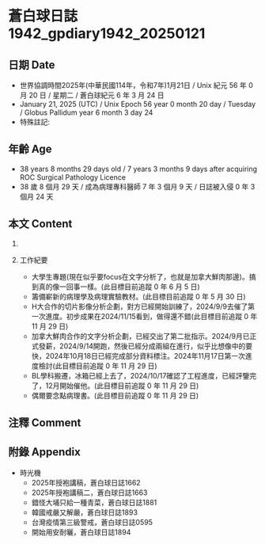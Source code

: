[_metadata_:encoding]: - "utf-8"
[_metadata_:language]: - "zh-Hant-TW"
[_metadata_:fileformat]: - "markdown"
[_metadata_:MIME_type]: - "text/plain"
[_metadata_:markdown_version]: - "commonmark version 0.30"
[_metadata_:markdown_spec]: - "https://spec.commonmark.org/0.30/"

# 蒼白球日誌1942_gpdiary1942_20250121 #

## 日期 Date ##

* 世界協調時間2025年(中華民國114年，令和7年)1月21日 / Unix 紀元 56 年 0 月 20 日 / 星期二 / 蒼白球紀元 6 年 3 月 24 日
* January 21, 2025 (UTC) / Unix Epoch 56 year 0 month 20 day / Tuesday / Globus Pallidum year 6 month 3 day 24
* 特殊註記:

## 年齡 Age ##

* 38 years 8 months 29 days old / 7 years 3 months 9 days after acquiring ROC Surgical Pathology Licence
* 38 歲 8 個月 29 天 / 成為病理專科醫師 7 年 3 個月 9 天 / 日誌被入侵 0 年 3 個月 24 天

## 本文 Content ##

1. 

2. 工作紀要

    - 大學生專題(現在似乎要focus在文字分析了，也就是加拿大鮮肉那邊)。搞到真的像一回事一樣。(此目標目前追蹤 0 年 6 月 5 日)
    - 籌備嶄新的病理學及病理實驗教材。(此目標目前追蹤 0 年 5 月 30 日)
    - H大合作的切片影像分析企劃，對方已經開始訓練了，2024/9/9去催了第一次進度。初步成果在2024/11/15看到，做得還不錯(此目標目前追蹤 0 年 11 月 29 日)
    - 加拿大鮮肉合作的文字分析企劃，已經交出了第二批指示。2024/9月已正式發薪，2024/9/14開跑，然後已經分成兩組在進行，似乎比想像中的要快，2024年10月18日已經完成部分資料標注。2024年11月17日第一次進度檢討(此目標目前追蹤 0 年 11 月 29 日)
    - BL學科搬遷，冰箱已經上去了，2024/10/17確認了工程進度，已經評鑒完了，12月開始催他。(此目標目前追蹤 0 年 11 月 29 日)
    - 偶爾要念點病理書。(此目標目前追蹤 0 年 11 月 29 日)

## 注釋 Comment ##


## 附錄 Appendix ##

* 時光機
    - 2025年授袍講稿，蒼白球日誌1662
    - 2025年授袍講稿二，蒼白球日誌1663
    - 錯怪大埔只給一種青菜，蒼白球日誌1881
    - 韓國戒嚴又解嚴，蒼白球日誌1893
    - 台灣疫情第三級警戒，蒼白球日誌0595
    - 開始用安耐曬，蒼白球日誌1894
